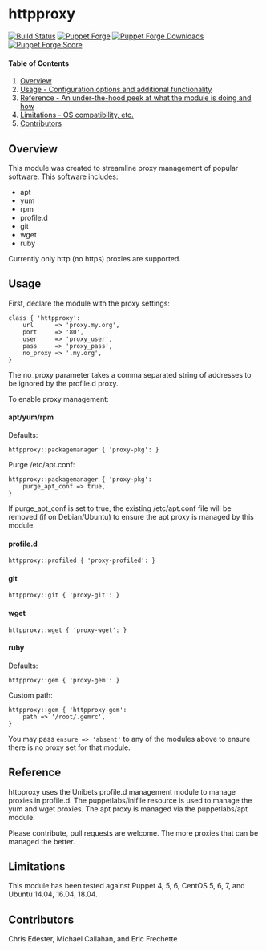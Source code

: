 httpproxy
=============

[![Build Status](https://travis-ci.org/Frechetta/puppet-httpproxy.svg?branch=master)](https://travis-ci.org/Frechetta/puppet-httpproxy)
[![Puppet Forge](https://img.shields.io/puppetforge/v/frechetta93/httpproxy.svg)](https://forge.puppet.com/frechetta93/httpproxy)
[![Puppet Forge Downloads](https://img.shields.io/puppetforge/dt/frechetta93/httpproxy.svg)](https://forge.puppet.com/frechetta93/httpproxy)
[![Puppet Forge Score](https://img.shields.io/puppetforge/f/frechetta93/httpproxy.svg)](https://forge.puppet.com/frechetta93/httpproxy/scores)

#### Table of Contents

1. [Overview](#overview)
2. [Usage - Configuration options and additional functionality](#usage)
3. [Reference - An under-the-hood peek at what the module is doing and how](#reference)
4. [Limitations - OS compatibility, etc.](#limitations)
5. [Contributors](#contributors)

## Overview
This module was created to streamline proxy management of popular software.
This software includes:
* apt
* yum
* rpm
* profile.d
* git
* wget
* ruby

Currently only http (no https) proxies are supported.

## Usage
First, declare the module with the proxy settings:

    class { 'httpproxy':
        url      => 'proxy.my.org',
        port     => '80',
        user     => 'proxy_user',
        pass     => 'proxy_pass',
        no_proxy => '.my.org',
    }

The no_proxy parameter takes a comma separated string of addresses to be ignored by the profile.d proxy.

To enable proxy management:

#### apt/yum/rpm

Defaults:

    httpproxy::packagemanager { 'proxy-pkg': }

Purge /etc/apt.conf:

    httpproxy::packagemanager { 'proxy-pkg':
        purge_apt_conf => true,
    }

If purge_apt_conf is set to true, the existing /etc/apt.conf file will be removed (if on Debian/Ubuntu) to ensure
the apt proxy is managed by this module.

#### profile.d

    httpproxy::profiled { 'proxy-profiled': }

#### git

    httpproxy::git { 'proxy-git': }

#### wget

    httpproxy::wget { 'proxy-wget': }

#### ruby

Defaults:

    httpproxy::gem { 'proxy-gem': }

Custom path:

    httpproxy::gem { 'httpproxy-gem':
        path => '/root/.gemrc',
    }

You may pass `ensure => 'absent'` to any of the modules above to ensure there is no proxy set for that module.

## Reference

httpproxy uses the Unibets profile.d management module to manage proxies in profile.d. The puppetlabs/inifile
resource is used to manage the yum and wget proxies. The apt proxy is managed via the puppetlabs/apt module.

Please contribute, pull requests are welcome. The more proxies that can be managed the better.

## Limitations

This module has been tested against Puppet 4, 5, 6, CentOS 5, 6, 7, and Ubuntu 14.04, 16.04, 18.04.

## Contributors

Chris Edester, Michael Callahan, and Eric Frechette
